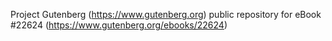 Project Gutenberg (https://www.gutenberg.org) public repository for eBook #22624 (https://www.gutenberg.org/ebooks/22624)
